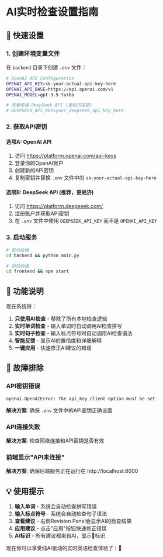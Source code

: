 # AI实时检查设置指南

## 🚀 快速设置

### 1. 创建环境变量文件

在 `backend` 目录下创建 `.env` 文件：

```bash
# OpenAI API Configuration
OPENAI_API_KEY=sk-your-actual-api-key-here
OPENAI_API_BASE=https://api.openai.com/v1
OPENAI_MODEL=gpt-3.5-turbo

# 或者使用 DeepSeek API (更经济实惠)
# DEEPSEEK_API_KEY=your_deepseek_api_key_here
```

### 2. 获取API密钥

#### 选项A: OpenAI API
1. 访问 https://platform.openai.com/api-keys
2. 登录你的OpenAI账户
3. 创建新的API密钥
4. 复制密钥并替换 `.env` 文件中的 `sk-your-actual-api-key-here`

#### 选项B: DeepSeek API (推荐，更经济)
1. 访问 https://platform.deepseek.com/
2. 注册账户并获取API密钥
3. 在 `.env` 文件中使用 `DEEPSEEK_API_KEY` 而不是 `OPENAI_API_KEY`

### 3. 启动服务

```bash
# 启动后端
cd backend && python main.py

# 启动前端
cd frontend && npm start
```

## 🎯 功能说明

现在系统将：

1. **只使用AI检查** - 移除了所有本地检查逻辑
2. **实时单词检查** - 输入单词时自动调用AI检查拼写
3. **实时句子检查** - 输入标点符号时自动调用AI检查语法
4. **智能反馈** - 显示AI的置信度和详细解释
5. **一键应用** - 快速修正AI建议的错误

## 🔧 故障排除

### API密钥错误
```
openai.OpenAIError: The api_key client option must be set
```
**解决方案**: 确保 `.env` 文件中的API密钥正确设置

### API连接失败
**解决方案**: 检查网络连接和API密钥是否有效

### 前端显示"API未连接"
**解决方案**: 确保后端服务正在运行在 http://localhost:8000

## 💡 使用提示

1. **输入单词** - 系统会自动检查拼写错误
2. **输入标点符号** - 系统会自动检查句子语法
3. **查看建议** - 右侧Revision Panel会显示AI的检查结果
4. **应用建议** - 点击"应用"按钮快速修正错误
5. **AI标识** - 所有建议都来自AI，显示🤖标识

现在你可以享受纯AI驱动的实时英语检查体验了！🌟
